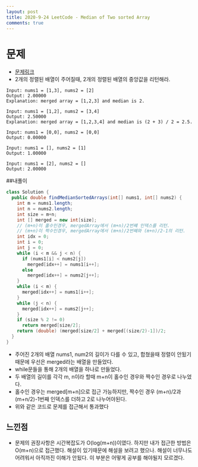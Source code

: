 ```yaml
---
layout: post
title: 2020-9-24 LeetCode - Median of Two sorted Array
comments: true
---
```


# 문제


- [문제링크](https://leetcode.com/problems/median-of-two-sorted-arrays/)
- 2개의 정렬된 배열이 주어질때, 2개의 정렬된 배열의 중앙값을 리턴해라.

```
Input: nums1 = [1,3], nums2 = [2]
Output: 2.00000
Explanation: merged array = [1,2,3] and median is 2.

Input: nums1 = [1,2], nums2 = [3,4]
Output: 2.50000
Explanation: merged array = [1,2,3,4] and median is (2 + 3) / 2 = 2.5.

Input: nums1 = [0,0], nums2 = [0,0]
Output: 0.00000

Input: nums1 = [], nums2 = [1]
Output: 1.00000

Input: nums1 = [2], nums2 = []
Output: 2.00000
```



##내풀이

```java
class Solution {
  public double findMedianSortedArrays(int[] nums1, int[] nums2) {
    int m = nums1.length;
    int n = nums2.length;
    int size = m+n;
    int [] merged = new int[size];
    // (m+n)이 홀수인경우, mergedArray에서 (m+n)/2번쨰 인덱스를 리턴.
    // (m+n)이 짝수인경우, mergedArray에서 (m+n)/2번째와 (m+n)/2-1의 리턴.
    int idx = 0;
    int i = 0;
    int j = 0;
    while (i < m && j < n) {
      if (nums1[i] < nums2[j])
        merged[idx++] = nums1[i++];
      else
        merged[idx++] = nums2[j++];
    }
    while (i < m) {
      merged[idx++] = nums1[i++];
    }
    while (j < n) {
      merged[idx++] = nums2[j++];
    }
    if (size % 2 != 0)
      return merged[size/2];
    return (double) (merged[size/2] + merged[(size/2)-1])/2;
  }
}
```

- 주어진 2개의 배열 nums1, num2의 길이가 다를 수 있고, 합쳤을때 정렬이 안됬기때문에 우선은 merged라는 배열을 만들었다.
- while문들을 통해 2개의 배열을 하나로 만들었다.
- 두 배열의 길이를 각각 m, n이라 할때 m+n이 홀수인 경우와 짝수인 경우로 나누었다.
- 홀수인 경우는 merged[m+n]으로 접근 가능하지만, 짝수인 경우 (m+n)/2과 (m+n/2)-1번째 인덱스를 더하고 2로 나누어야된다.
- 위와 같은 코드로 문제를 접근해서 통과했다

## 느낀점

- 문제의 권장사항은 시간복잡도가 O(log(m+n))이였다. 하지만 내가 접근한 방법은 O(m+n)으로 접근했다. 해설이 있기때문에 해설을 보려고 했으나. 해설이 너무나도 어려워서 아직까진 이해가 안됬다. 이 부분은 어떻게 공부를 해야될지 모르겠다.

